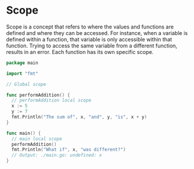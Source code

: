 # Scope

Scope is a concept that refers to where the values and functions are defined and where they can be accessed. For instance, when a variable is defined within a function, that variable is only accessible within that function. Trying to access the same variable from a different function, results in an error. Each function has its own specific scope.

```go
package main

import "fmt"

// Global scope

func performAddition() {
  // performAddition local scope
  x := 5
  y := 7
  fmt.Println("The sum of", x, "and", y, "is", x + y)
}

func main() {
  // main local scope
  performAddition()
  fmt.Println("What if", x, "was different?")
  // Output: ./main.go: undefined: x
}
```

